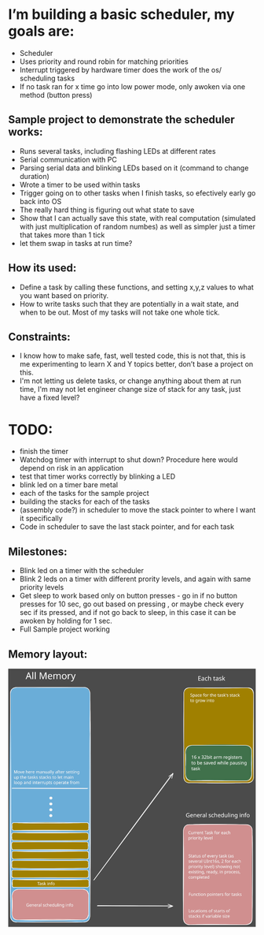 # I’m building a basic scheduler, my goals are:
* Scheduler
* Uses priority and round robin for matching priorities
* Interrupt triggered by hardware timer does the work of the os/ scheduling tasks
* If no task ran for x time go into low power mode, only awoken via one method (button press)


## Sample project to demonstrate the scheduler works:
* Runs several tasks, including flashing LEDs at different rates
* Serial communication with PC
* Parsing serial data and blinking LEDs based on it (command to change duration)
* Wrote a timer to be used within tasks
* Trigger going on to other tasks when I finish tasks, so efectively early go back into OS
* The really hard thing is figuring out what state to save
* Show that I can actually save this state, with real computation (simulated with just multiplication of random numbes) as well as simpler just a timer that takes more than 1 tick
* let them swap in tasks at run time?


## How its used:
* Define a task by calling these functions, and setting x,y,z values to what you want based on priority.
* How to write tasks such that they are potentially in a wait state, and when to be out. Most of my tasks will not take one whole tick.


## Constraints:
* I know how to make safe, fast, well tested code, this is not that, this is me experimenting to learn X and Y topics better, don’t base a project on this.
* I'm not letting us delete tasks, or change anything about them at run time, I'm may not let engineer change size of stack for any task, just have a fixed level?



# TODO:
* finish the timer
* Watchdog timer with interrupt to shut down? Procedure here would depend on risk in an application
* test that timer works correctly by blinking a LED
* blink led on a timer bare metal
* each of the tasks for the sample project
* building the stacks for each of the tasks
* (assembly code?) in scheduler to move the stack pointer to where I want it specifically
* Code in scheduler to save the last stack pointer, and for each task

## Milestones:
* Blink led on a timer with the scheduler
* Blink 2 leds on a timer with different prority levels, and again with same priority levels
* Get sleep to work based only on button presses - go in if no button presses for 10 sec, go out based on pressing , or maybe check every sec if its pressed, and if not go back to sleep, in this case it can be awoken by holding for 1 sec.
* Full Sample project working

## Memory layout:
![Memory](/MemoryDrawing.svg)
